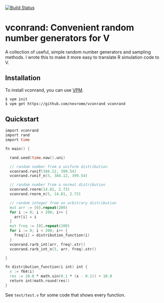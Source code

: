 [![Build Status](https://www.travis-ci.org/nevrome/vconrand.svg?branch=master)](https://www.travis-ci.org/nevrome/vconrand)

# vconrand: Convenient random number generators for V
A collection of useful, simple random number generators and sampling methods. I wrote this to make it more easy to translate R simulation code to V.

## Installation
To install vconrand, you can use [VPM](https://github.com/yue-best-practices/vpm).

```bash
$ vpm init
$ vpm get https://github.com/nevrome/vconrand vconrand
```

## Quickstart

```v
import vconrand
import rand
import time

fn main() {

  rand.seed(time.now().uni)

  // random number from a uniform distribution
  vconrand.runif(384.12, 399.54)
  vconrand.runif_n(5, 384.12, 399.54)

  // random number from a normal distribution
  vconrand.rnorm(14.81, 2.73)
  vconrand.rnorm_n(5, 14.81, 2.73)

  // random integer from an arbitrary distribution
  mut arr := [0].repeat(200)
  for i := 0; i < 200; i++ {
    arr[i] = i
  }
  mut freq := [0].repeat(200)
  for i := 0; i < 200; i++ {
    freq[i] = distribution_function(i)
  }
  vconrand.rarb_int(arr, freq).str()
  vconrand.rarb_int_n(5, arr, freq).str()

}

fn distribution_function(i int) int {
  x := f64(i)
  res := 10.0 * math.sin(0.1 * (x - 0.1)) + 10.0
  return int(math.round(res))
}
```

See `test/test.v` for some code that shows every function.
